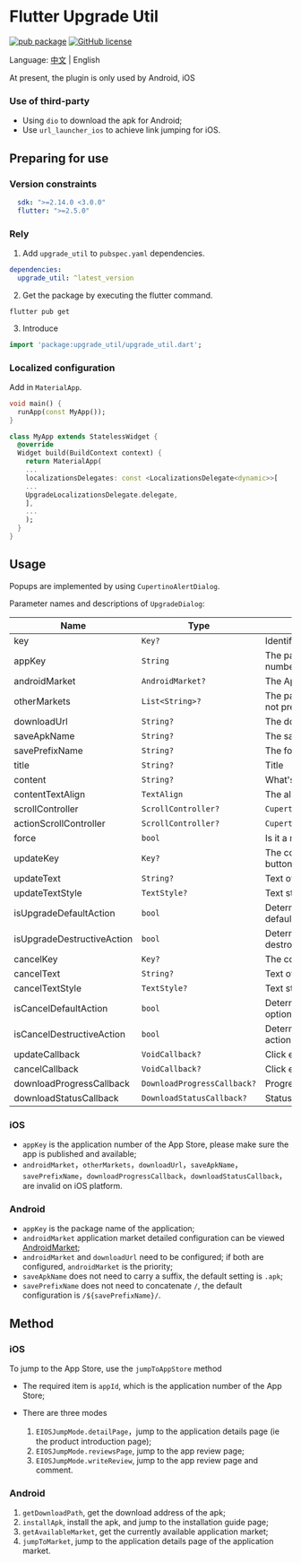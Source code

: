 # Flutter Upgrade Util

[![pub package](https://img.shields.io/pub/v/upgrade_util)](https://pub.dev/packages/upgrade_util)
[![GitHub license](https://img.shields.io/github/license/LiWenHui96/upgrade_util?label=协议&style=flat-square)](https://github.com/LiWenHui96/upgrade_util/blob/master/LICENSE)

Language: [中文](README-ZH.md) | English

At present, the plugin is only used by Android, iOS

### Use of third-party

* Using `dio` to download the apk for Android;
* Use `url_launcher_ios` to achieve link jumping for iOS.

## Preparing for use

### Version constraints

```yaml
  sdk: ">=2.14.0 <3.0.0"
  flutter: ">=2.5.0"
```

### Rely

1. Add `upgrade_util` to `pubspec.yaml` dependencies.

```yaml
dependencies:
  upgrade_util: ^latest_version
```

2. Get the package by executing the flutter command.

```
flutter pub get
```

3. Introduce

```dart
import 'package:upgrade_util/upgrade_util.dart';
```

### Localized configuration

Add in `MaterialApp`.

```dart
void main() {
  runApp(const MyApp());
}

class MyApp extends StatelessWidget {
  @override
  Widget build(BuildContext context) {
    return MaterialApp(
    ...
    localizationsDelegates: const <LocalizationsDelegate<dynamic>>[
    ...
    UpgradeLocalizationsDelegate.delegate,
    ],
    ...
    );
  }
}
```

## Usage

Popups are implemented by using `CupertinoAlertDialog`.

Parameter names and descriptions of `UpgradeDialog`:

| Name | Type | Description | Default |
| --- | --- | --- | --- |
| key | `Key?` | Identifier of the component | `ObjectKey(context)` |
| appKey | `String` | The package name for Android;App Store number for iOS | Required |
| androidMarket | `AndroidMarket?` | The App Market Configuration for Android | `AndroidMarket()` |
| otherMarkets | `List<String>?` | The package name of the app market that is not preset in `AndroidMarket` | `null` |
| downloadUrl | `String?` | The download link for apk | ` ` |
| saveApkName | `String?` | The save name of the apk file | `temp` |
| savePrefixName | `String?` | The folder where the apk file is saved | `libCacheApkDownload` |
| title | `String?` | Title | `UpgradeLocalizations.of(context).title` |
| content | `String?` | What's new in the version | `UpgradeLocalizations.of(context).content` |
| contentTextAlign | `TextAlign` | The alignment of `content`  | `TextAlign.start` |
| scrollController | `ScrollController?` | `CupertinoAlertDialog.scrollController` | `null` |
| actionScrollController | `ScrollController?` | `CupertinoAlertDialog.actionScrollController` | `null` |
| force | `bool` | Is it a mandatory update | `false` |
| updateKey | `Key?` | The component identifier for the OK (upgrade) button | `null` |
| updateText | `String?` | Text of OK (Upgrade) button | `UpgradeLocalizations.of(context).updateText` |
| updateTextStyle | `TextStyle?` | Text style for OK (Upgrade) button | `null` |
| isUpgradeDefaultAction | `bool` | Determine if the OK (Upgrade) button is the default option | `false` |
| isUpgradeDestructiveAction | `bool` | Determine if the OK (Upgrade) button is a destroy action | `false` |
| cancelKey | `Key?` | The component identifier for the cancel button | `null` |
| cancelText | `String?` | Text of Cancel button | `UpgradeLocalizations.of(context).cancelText` |
| cancelTextStyle | `TextStyle?` | Text style for Cancel button | `null` |
| isCancelDefaultAction | `bool` | Determine if the Cancel button is the default option | `false` |
| isCancelDestructiveAction | `bool` | Determine if the Cancel button is a destroy action | `true` |
| updateCallback | `VoidCallback?` | Click event listener for OK (upgrade) button | `null` |
| cancelCallback | `VoidCallback?` | Click event listener for Cancel button | `null` |
| downloadProgressCallback | `DownloadProgressCallback?` | Progress monitoring of download events | `null` |
| downloadStatusCallback | `DownloadStatusCallback?` | Status listener of download events | `null` |

### iOS

* `appKey` is the application number of the App Store, please make sure the app is published and available;
* `androidMarket`，`otherMarkets`，`downloadUrl`，`saveApkName`，`savePrefixName`，`downloadProgressCallback`，`downloadStatusCallback`，are invalid on iOS platform.

### Android

* `appKey` is the package name of the application;
* `androidMarket` application market detailed configuration can be viewed [AndroidMarket](lib/src/android/android_market.dart);
* `androidMarket` and `downloadUrl` need to be configured; if both are configured, `androidMarket` is the priority;
* `saveApkName` does not need to carry a suffix, the default setting is `.apk`;
* `savePrefixName` does not need to concatenate `/`, the default configuration is `/${savePrefixName}/`.

## Method

### iOS

To jump to the App Store, use the `jumpToAppStore` method

* The required item is `appId`, which is the application number of the App Store;
* There are three modes

  1. `EIOSJumpMode.detailPage`，jump to the application details page (ie the product introduction page);
  2. `EIOSJumpMode.reviewsPage`, jump to the app review page;
  3. `EIOSJumpMode.writeReview`, jump to the app review page and comment.

### Android

1. `getDownloadPath`, get the download address of the apk;
2. `installApk`, install the apk, and jump to the installation guide page;
3. `getAvailableMarket`, get the currently available application market;
4. `jumpToMarket`, jump to the application details page of the application market.

